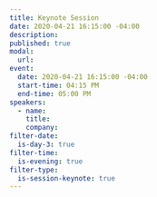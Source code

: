 ```yaml
---
title: Keynote Session
date: 2020-04-21 16:15:00 -04:00
description:
published: true 
modal:
  url:
event:
  date: 2020-04-21 16:15:00 -04:00
  start-time: 04:15 PM
  end-time: 05:00 PM
speakers:
  - name:
    title:
    company:
filter-date:
  is-day-3: true
filter-time:
  is-evening: true
filter-type:
  is-session-keynote: true
---
```

